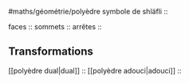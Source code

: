 #maths/géométrie/polyèdre
symbole de shläfli ::


faces ::
sommets ::
arrêtes ::


## Transformations
[[polyèdre dual|dual]] :: 
[[polyèdre adouci|adouci]] :: 
